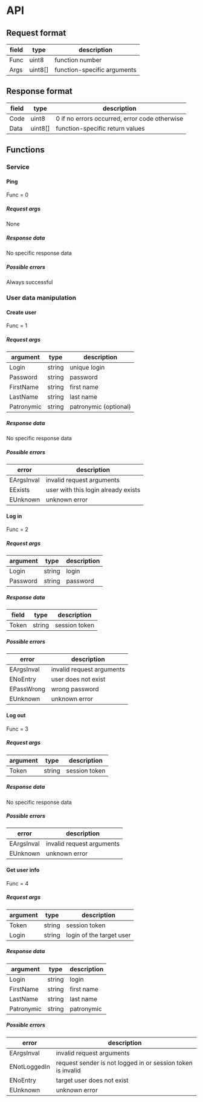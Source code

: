 # API

## Request format

| field | type    | description                 |
|-------|---------|-----------------------------|
| Func  | uint8   | function number             |
| Args  | uint8[] | function-specific arguments |

## Response format

| field | type    | description                                   |
|-------|---------|-----------------------------------------------|
| Code  | uint8   | 0 if no errors occurred, error code otherwise |
| Data  | uint8[] | function-specific return values               |

## Functions

### Service

#### Ping

Func = 0

##### Request args

None

##### Response data

No specific response data

##### Possible errors

Always successful

### User data manipulation

#### Create user

Func = 1

##### Request args

| argument   | type   | description           |
|------------|--------|-----------------------|
| Login      | string | unique login          |
| Password   | string | password              |
| FirstName  | string | first name            |
| LastName   | string | last name             |
| Patronymic | string | patronymic (optional) |

##### Response data

No specific response data

##### Possible errors

| error      | description                         |
|------------|-------------------------------------|
| EArgsInval | invalid request arguments           |
| EExists    | user with this login already exists |
| EUnknown   | unknown error                       |

#### Log in

Func = 2

##### Request args

| argument   | type   | description |
|------------|--------|-------------|
| Login      | string | login       |
| Password   | string | password    |

##### Response data

| field | type   | description   |
|-------|--------|---------------|
| Token | string | session token |

##### Possible errors

| error      | description               |
|------------|---------------------------|
| EArgsInval | invalid request arguments |
| ENoEntry   | user does not exist       |
| EPassWrong | wrong password            |
| EUnknown   | unknown error             |

#### Log out

Func = 3

##### Request args

| argument | type   | description   |
|----------|--------|---------------|
| Token    | string | session token |

##### Response data

No specific response data

##### Possible errors

| error      | description               |
|------------|---------------------------|
| EArgsInval | invalid request arguments |
| EUnknown   | unknown error             |

#### Get user info

Func = 4

##### Request args

| argument | type   | description              |
|----------|--------|--------------------------|
| Token    | string | session token            |
| Login    | string | login of the target user |

##### Response data

| argument   | type   | description |
|------------|--------|-------------|
| Login      | string | login       |
| FirstName  | string | first name  |
| LastName   | string | last name   |
| Patronymic | string | patronymic  |

##### Possible errors

| error        | description                                                 |
|--------------|-------------------------------------------------------------|
| EArgsInval   | invalid request arguments                                   |
| ENotLoggedIn | request sender is not logged in or session token is invalid |
| ENoEntry     | target user does not exist                                  |
| EUnknown     | unknown error                                               |
